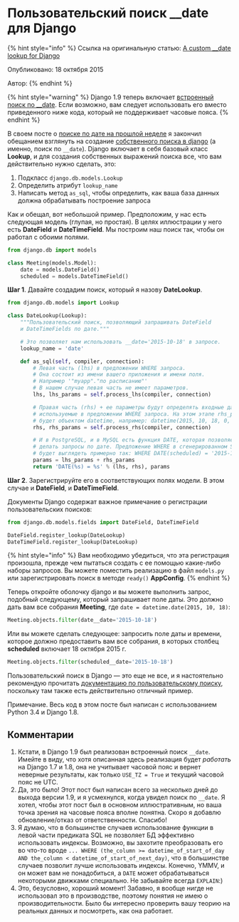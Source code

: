 # Пользовательский поиск \_\_date для Django

{% hint style="info" %}
Ссылка на оригинальную статью: [A custom \_\_date lookup for Django](https://bradmontgomery.net/blog/custom-\_\_date-lookup-django/)

Опубликовано: 18 октября 2015

Автор:&#x20;
{% endhint %}

{% hint style="warning" %}
Django 1.9 теперь включает [встроенный поиск по \_\_date](https://docs.djangoproject.com/en/1.9/ref/models/querysets/#date). Если возможно, вам следует использовать его вместо приведенного ниже кода, который не поддерживает часовые пояса.
{% endhint %}

В своем посте о [поиске по дате на прошлой неделе](https://bradmontgomery.net/blog/date-lookups-django/) я закончил обещанием взглянуть на создание [собственного поиска в django](https://docs.djangoproject.com/en/1.8/howto/custom-lookups/) (а именно, поиск по `__date`). Django включает в себя базовый класс **Lookup**, и для создания собственных выражений поиска все, что вам действительно нужно сделать, это:

1. Подкласс `django.db.models.Lookup`
2. Определить атрибут `lookup_name`
3. Написать метод `as_sql`, чтобы определить, как ваша база данных должна обрабатывать построение запроса

Как и обещал, вот небольшой пример. Предположим, у нас есть следующая модель (глупая, но простая). В целях иллюстрации у него есть **DateField** и **DateTimeField**. Мы построим наш поиск так, чтобы он работал с обоими полями.

```python
from django.db import models

class Meeting(models.Model):
    date = models.DateField()
    scheduled = models.DateTimeField()
```

**Шаг 1**. Давайте создадим поиск, который я назову **DateLookup**.

```python
from django.db.models import Lookup

class DateLookup(Lookup):
    """Пользовательский поиск, позволяющий запрашивать DateField
    и DateTimeFields по дате."""

    # Это позволяет нам использовать __date='2015-10-18' в запросе.
    lookup_name = 'date'

    def as_sql(self, compiler, connection):
        # Левая часть (lhs) в предложении WHERE запроса.
        # Она состоит из имени вашего приложения и имени поля.
        # Например '"myapp"."по расписанию"'
        # В нашем случае левая часть не имеет параметров.
        lhs, lhs_params = self.process_lhs(compiler, connection)

        # Правая часть (rhs) + ее параметры будут определять входные данные,
        # используемые в предложении WHERE запроса. На этом этапе rhs_params
        # будет объектом datetime, например: datetime(2015, 10, 18, 0, 0, tzinfo=)
        rhs, rhs_params = self.process_rhs(compiler, connection)

        # И в PostgreSQL, и в MySQL есть функция DATE, которая позволяет нам
        # делать запросы по дате. Предложение WHERE в сгенерированном SQL
        # будет выглядеть примерно так: WHERE DATE(scheduled) = '2015-10-18'
        params = lhs_params + rhs_params
        return 'DATE(%s) = %s' % (lhs, rhs), params
```

**Шаг 2**. Зарегистрируйте его в соответствующих полях модели. В этом случае и **DateField**, и **DateTimeField**.

Документы Django содержат важное примечание о регистрации пользовательских поисков:

```python
from django.db.models.fields import DateField, DateTimeField

DateField.register_lookup(DateLookup)
DateTimeField.register_lookup(DateLookup)
```

{% hint style="info" %}
Вам необходимо убедиться, что эта регистрация произошла, прежде чем пытаться создать с ее помощью какие-либо наборы запросов. Вы можете поместить реализацию в файл `models.py` или зарегистрировать поиск в методе `ready()` **AppConfig**.
{% endhint %}

Теперь откройте оболочку django и вы можете выполнить запрос, подобный следующему, который запрашивает поле даты. Это должно дать вам все собрания **Meeting**, где `date = datetime.date(2015, 10, 18)`:

```python
Meeting.objects.filter(date__date='2015-10-18')
```

Или вы можете сделать следующее: запросить поле даты и времени, которое должно предоставить вам все собрания, в которых столбец **scheduled** включает 18 октября 2015 г.

```python
Meeting.objects.filter(scheduled__date='2015-10-18')
```

Пользовательский поиск в Django — это еще не все, и я настоятельно рекомендую прочитать [документацию по пользовательскому поиску](https://docs.djangoproject.com/en/1.8/howto/custom-lookups/), поскольку там также есть действительно отличный пример.

Примечание. Весь код в этом посте был написан с использованием Python 3.4 и Django 1.8.

## Комментарии

1. Кстати, в Django 1.9 был реализован встроенный поиск `__date`. Имейте в виду, что хотя описанная здесь реализация будет _работать_ на Django 1.7 и 1.8, она не учитывает часовой пояс и вернет неверные результаты, как только `USE_TZ = True` и текущий часовой пояс не UTC.
2. Да, это было! Этот пост был написан всего за несколько дней до выхода версии 1.9, и я усмехнулся, когда увидел поиск по `__date`. Я хотел, чтобы этот пост был в основном иллюстративным, но ваша точка зрения на часовые пояса вполне понятна. Скоро я добавлю обновление/отказ от ответственности. Спасибо!
3. Я думаю, что в большинстве случаев использование функции в левой части предиката SQL не позволяет БД эффективно использовать индексы. Возможно, вы захотите преобразовать его во что-то вроде `... WHERE (the_column >= datetime_of_start_of_day AND the_column < datetime_of_start_of_next_day)`, что в большинстве случаев позволит лучше использовать индексы. Конечно, YMMV, и он может вам не понадобиться, а `DATE` может обрабатываться некоторыми движками специально. Не забывайте всегда `EXPLAIN`:)
4. Это, безусловно, хороший момент! Забавно, я вообще нигде не использовал это в производстве, поэтому понятия не имею о производительности. Было бы интересно проверить вашу теорию на реальных данных и посмотреть, как она работает.
